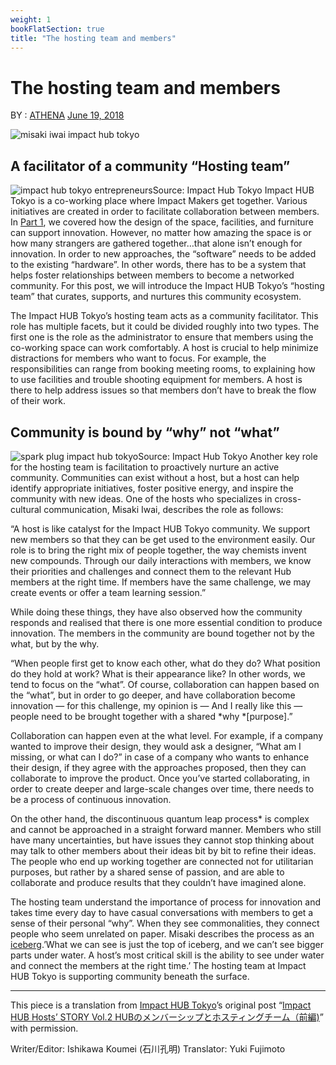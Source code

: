 ```yaml
---
weight: 1
bookFlatSection: true
title: "The hosting team and members"
---
```



# The hosting team and members

BY : [ATHENA](https://b3p0.org/author/piccoloportfolios/) [June 19, 2018](https://b3p0.org/2018/impact-hub-tokyo-hosts-story-vol-2-1/)

![misaki iwai impact hub tokyo](https://i0.wp.com/b3p0.org/wp-content/uploads/2018/06/2018-Impact-Hub-Tokyo-Web-5657.jpg?fit=900%252C597&quality=95&ssl=1)

## A facilitator of a community “Hosting team”

![impact hub tokyo entrepreneurs](quiver-image-url/7BE7F6CB961F131671C92924D0FB8B4D.jpg)Source: Impact Hub Tokyo
Impact HUB Tokyo is a co-working place where Impact Makers get together. Various initiatives are created in order to facilitate collaboration between members. In [Part 1](https://b3p0.org/2018/impact-hub-tokyo-host-story-1/), we covered how the design of the space, facilities, and furniture can support innovation. However, no matter how amazing the space is or how many strangers are gathered together…that alone isn’t enough for innovation. In order to new approaches, the “software” needs to be added to the existing “hardware”. In other words, there has to be a system that helps foster relationships between members to become a networked community. For this post, we will introduce the Impact HUB Tokyo’s “hosting team” that curates, supports, and nurtures this community ecosystem.

The Impact HUB Tokyo’s hosting team acts as a community facilitator. This role has multiple facets, but it could be divided roughly into two types. The first one is the role as the administrator to ensure that members using the co-working space can work comfortably. A host is crucial to help minimize distractions for members who want to focus. For example, the responsibilities can range from booking meeting rooms, to explaining how to use facilities and trouble shooting equipment for members. A host is there to help address issues so that members don’t have to break the flow of their work.

## Community is bound by “why” not “what”

![spark plug impact hub tokyo](quiver-image-url/CE2FBAD2710D625E48DBB5269974B513.jpg)Source: Impact Hub Tokyo
Another key role for the hosting team is facilitation to proactively nurture an active community. Communities can exist without a host, but a host can help identify appropriate initiatives, foster positive energy, and inspire the community with new ideas. One of the hosts who specializes in cross-cultural communication, Misaki Iwai, describes the role as follows:

“A host is like catalyst for the Impact HUB Tokyo community. We support new members so that they can be get used to the environment easily. Our role is to bring the right mix of people together, the way chemists invent new compounds. Through our daily interactions with members, we know their priorities and challenges and connect them to the relevant Hub members at the right time. If members have the same challenge, we may create events or offer a team learning session.”

While doing these things, they have also observed how the community responds and realised that there is one more essential condition to produce innovation. The members in the community are bound together not by the what, but by the why.

“When people first get to know each other, what do they do? What position do they hold at work? What is their appearance like? In other words, we tend to focus on the “what”. Of course, collaboration can happen based on the “what”, but in order to go deeper, and have collaboration become innovation — for this challenge, my opinion is — And I really like this — people need to be brought together with a shared \*why \*[purpose].”

Collaboration can happen even at the what level. For example, if a company wanted to improve their design, they would ask a designer, “What am I missing, or what can I do?” in case of a company who wants to enhance their design, if they agree with the approaches proposed, then they can collaborate to improve the product. Once you’ve started collaborating, in order to create deeper and large-scale changes over time, there needs to be a process of continuous innovation.

On the other hand, the discontinuous quantum leap process\* is complex and cannot be approached in a straight forward manner. Members who still have many uncertainties, but have issues they cannot stop thinking about may talk to other members about their ideas bit by bit to refine their ideas. The people who end up working together are connected not for utilitarian purposes, but rather by a shared sense of passion, and are able to collaborate and produce results that they couldn’t have imagined alone.

The hosting team understand the importance of process for innovation and takes time every day to have casual conversations with members to get a sense of their personal “why”. When they see commonalities, they connect people who seem unrelated on paper. Misaki describes the process as an [iceberg](https://photos.app.goo.gl/4VBShMsMjhyUWbok1).’What we can see is just the top of iceberg, and we can’t see bigger parts under water. A host’s most critical skill is the ability to see under water and connect the members at the right time.’ The hosting team at Impact HUB Tokyo is supporting community beneath the surface.

---

This piece is a translation from [Impact HUB Tokyo](https://hubtokyo.com/)’s original post “[Impact HUB Hosts’ STORY Vol.2 HUBのメンバーシップとホスティングチーム（前編)](https://hubtokyo.com/story/hosts-vol-2-1/)” with permission.

Writer/Editor: Ishikawa Koumei (石川孔明)
Translator: Yuki Fujimoto
